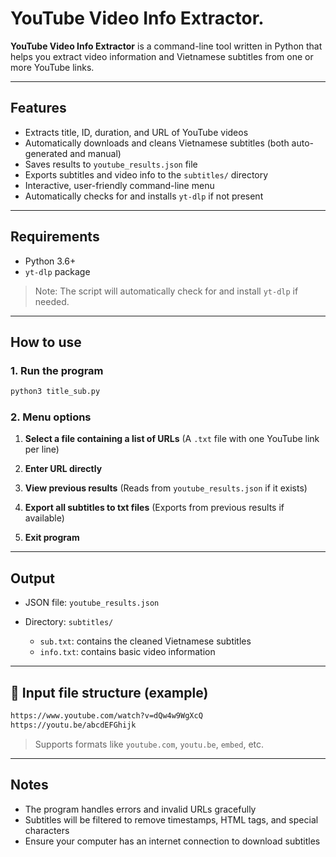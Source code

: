 # YouTube Video Info Extractor.

**YouTube Video Info Extractor** is a command-line tool written in Python that helps you extract video information and Vietnamese subtitles from one or more YouTube links.

-----

## Features

  - Extracts title, ID, duration, and URL of YouTube videos
  - Automatically downloads and cleans Vietnamese subtitles (both auto-generated and manual)
  - Saves results to `youtube_results.json` file
  - Exports subtitles and video info to the `subtitles/` directory
  - Interactive, user-friendly command-line menu
  - Automatically checks for and installs `yt-dlp` if not present

-----

## Requirements

  - Python 3.6+
  - `yt-dlp` package

> Note: The script will automatically check for and install `yt-dlp` if needed.

-----

## How to use

### 1\. Run the program

```bash
python3 title_sub.py
```

### 2\. Menu options

1.  **Select a file containing a list of URLs**
    (A `.txt` file with one YouTube link per line)

2.  **Enter URL directly**

3.  **View previous results**
    (Reads from `youtube_results.json` if it exists)

4.  **Export all subtitles to txt files**
    (Exports from previous results if available)

5.  **Exit program**

-----

## Output

  * JSON file: `youtube_results.json`

  * Directory: `subtitles/`

      * `sub.txt`: contains the cleaned Vietnamese subtitles
      * `info.txt`: contains basic video information

-----

## 📄 Input file structure (example)

```txt
https://www.youtube.com/watch?v=dQw4w9WgXcQ
https://youtu.be/abcdEFGhijk
```

> Supports formats like `youtube.com`, `youtu.be`, `embed`, etc.

-----

## Notes

  * The program handles errors and invalid URLs gracefully
  * Subtitles will be filtered to remove timestamps, HTML tags, and special characters
  * Ensure your computer has an internet connection to download subtitles
